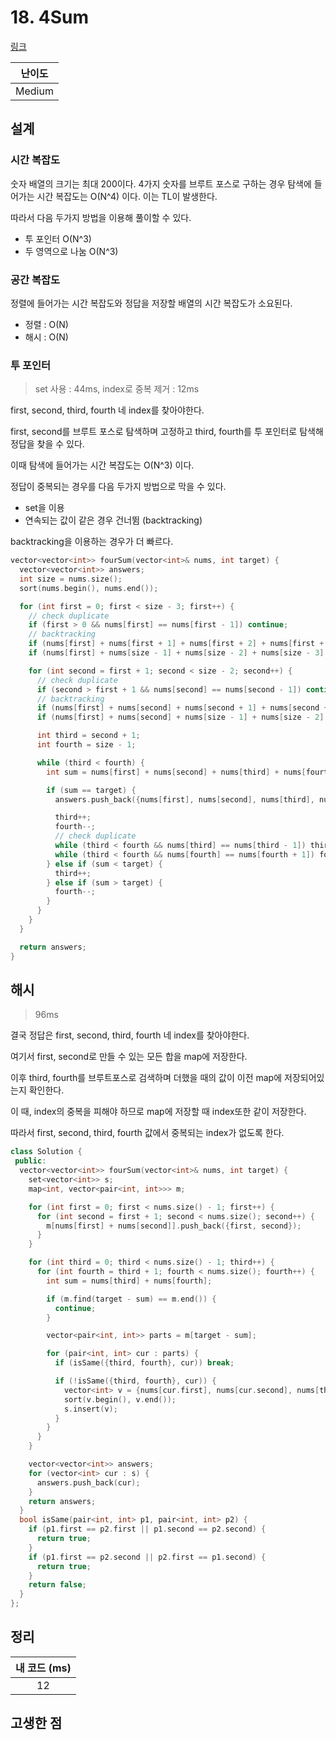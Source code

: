 # 18. 4Sum

[링크](https://leetcode.com/problems/4sum/)

| 난이도 |
| :----: |
| Medium |

## 설계

### 시간 복잡도

숫자 배열의 크기는 최대 200이다. 4가지 숫자를 브루트 포스로 구하는 경우 탐색에 들어가는 시간 복잡도는 O(N^4) 이다. 이는 TL이 발생한다.

따라서 다음 두가지 방법을 이용해 풀이할 수 있다.

- 투 포인터 O(N^3)
- 두 영역으로 나눔 O(N^3)

### 공간 복잡도

정렬에 들어가는 시간 복잡도와 정답을 저장할 배열의 시간 복잡도가 소요된다.

- 정렬 : O(N)
- 해시 : O(N)

### 투 포인터

> set 사용 : 44ms, index로 중복 제거 : 12ms

first, second, third, fourth 네 index를 찾아야한다.

first, second를 브루트 포스로 탐색하며 고정하고 third, fourth를 투 포인터로 탐색해 정답을 찾을 수 있다.

이때 탐색에 들어가는 시간 복잡도는 O(N^3) 이다.

정답이 중복되는 경우를 다음 두가지 방법으로 막을 수 있다.

- set을 이용
- 연속되는 값이 같은 경우 건너뜀 (backtracking)

backtracking을 이용하는 경우가 더 빠르다.

```cpp
vector<vector<int>> fourSum(vector<int>& nums, int target) {
  vector<vector<int>> answers;
  int size = nums.size();
  sort(nums.begin(), nums.end());

  for (int first = 0; first < size - 3; first++) {
    // check duplicate
    if (first > 0 && nums[first] == nums[first - 1]) continue;
    // backtracking
    if (nums[first] + nums[first + 1] + nums[first + 2] + nums[first + 3] > target) break;
    if (nums[first] + nums[size - 1] + nums[size - 2] + nums[size - 3] < target) continue;

    for (int second = first + 1; second < size - 2; second++) {
      // check duplicate
      if (second > first + 1 && nums[second] == nums[second - 1]) continue;
      // backtracking
      if (nums[first] + nums[second] + nums[second + 1] + nums[second + 2] > target) break;
      if (nums[first] + nums[second] + nums[size - 1] + nums[size - 2] < target) continue;

      int third = second + 1;
      int fourth = size - 1;

      while (third < fourth) {
        int sum = nums[first] + nums[second] + nums[third] + nums[fourth];

        if (sum == target) {
          answers.push_back({nums[first], nums[second], nums[third], nums[fourth]});

          third++;
          fourth--;
          // check duplicate
          while (third < fourth && nums[third] == nums[third - 1]) third++;
          while (third < fourth && nums[fourth] == nums[fourth + 1]) fourth--;
        } else if (sum < target) {
          third++;
        } else if (sum > target) {
          fourth--;
        }
      }
    }
  }

  return answers;
}
```

## 해시

> 96ms

결국 정답은 first, second, third, fourth 네 index를 찾아야한다.

여기서 first, second로 만들 수 있는 모든 합을 map에 저장한다.

이후 third, fourth를 브루트포스로 검색하며 더했을 때의 값이 이전 map에 저장되어있는지 확인한다.

이 때, index의 중복을 피해야 하므로 map에 저장할 때 index또한 같이 저장한다.

따라서 first, second, third, fourth 값에서 중복되는 index가 없도록 한다.

```cpp
class Solution {
 public:
  vector<vector<int>> fourSum(vector<int>& nums, int target) {
    set<vector<int>> s;
    map<int, vector<pair<int, int>>> m;

    for (int first = 0; first < nums.size() - 1; first++) {
      for (int second = first + 1; second < nums.size(); second++) {
        m[nums[first] + nums[second]].push_back({first, second});
      }
    }

    for (int third = 0; third < nums.size() - 1; third++) {
      for (int fourth = third + 1; fourth < nums.size(); fourth++) {
        int sum = nums[third] + nums[fourth];

        if (m.find(target - sum) == m.end()) {
          continue;
        }

        vector<pair<int, int>> parts = m[target - sum];

        for (pair<int, int> cur : parts) {
          if (isSame({third, fourth}, cur)) break;

          if (!isSame({third, fourth}, cur)) {
            vector<int> v = {nums[cur.first], nums[cur.second], nums[third], nums[fourth]};
            sort(v.begin(), v.end());
            s.insert(v);
          }
        }
      }
    }

    vector<vector<int>> answers;
    for (vector<int> cur : s) {
      answers.push_back(cur);
    }
    return answers;
  }
  bool isSame(pair<int, int> p1, pair<int, int> p2) {
    if (p1.first == p2.first || p1.second == p2.second) {
      return true;
    }
    if (p1.first == p2.second || p2.first == p1.second) {
      return true;
    }
    return false;
  }
};
```

## 정리

| 내 코드 (ms) |
| :----------: |
|      12      |

## 고생한 점
